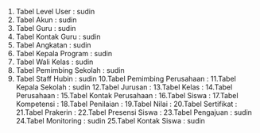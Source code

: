 1. Tabel Level User : sudin
2. Tabel Akun : sudin
3. Tabel Guru : sudin
4. Tabel Kontak Guru : sudin
5. Tabel Angkatan : sudin
6. Tabel Kepala Program : sudin
7. Tabel Wali Kelas : sudin
8. Tabel Pemimbing Sekolah : sudin
9. Tabel Staff Hubin : sudin
   10.Tabel Pemimbing Perusahaan :
   11.Tabel Kepala Sekolah : sudin
   12.Tabel Jurusan :
   13.Tabel Kelas :
   14.Tabel Perusahaan :
   15.Tabel Kontak Perusahaan :
   16.Tabel Siswa :
   17.Tabel Kompetensi :
   18.Tabel Penilaian :
   19.Tabel Nilai :
   20.Tabel Sertifikat :
   21.Tabel Prakerin :
   22.Tabel Presensi Siswa :
   23.Tabel Pengajuan : sudin
   24.Tabel Monitoring : sudin
   25.Tabel Kontak Siswa : sudin
